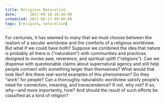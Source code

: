 ```yaml
---
title: Religious Naturalism
date:      2017-09-18 16:30:00
scheduled: 2017-09-17 09:00:00
tags: [religion, naturalism]
---
```

For centuries, it has seemed to many that we must choose between the realism of a secular worldview and the comforts of a religious worldview.  But what if we could have both?  Suppose we combined the idea that nature is probably all there is (“naturalism”) with communities and practices designed to invoke awe, reverence, and spiritual uplift (“religions”).  Can we dispense with questionable claims about supernatural agency and still help people connect with something larger than themselves?  What would that look like?  Are there real-world examples of this phenomenon?  Do they “work” for people?  Can a thoroughly naturalistic worldview satisfy people’s need for connection, meaning, and transcendence?  If not, why not?  If so, why—and more importantly, how?  And should the result of such efforts be classified as a kind of religion?
